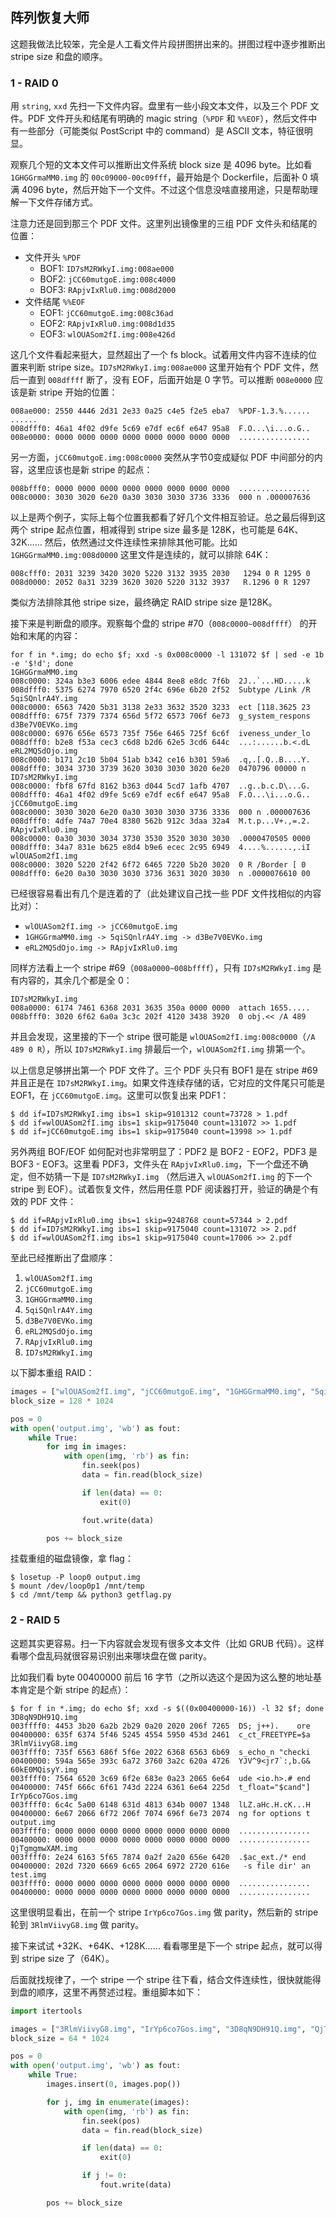 ## 阵列恢复大师

这题我做法比较笨，完全是人工看文件片段拼图拼出来的。拼图过程中逐步推断出 stripe size 和盘的顺序。

### 1 - RAID 0

用 `string`, `xxd` 先扫一下文件内容。盘里有一些小段文本文件，以及三个 PDF 文件。PDF 文件开头和结尾有明确的 magic string（`%PDF` 和 `%%EOF`），然后文件中有一些部分（可能类似 PostScript 中的 command）是 ASCII 文本，特征很明显。

观察几个短的文本文件可以推断出文件系统 block size 是 4096 byte。比如看 `1GHGGrmaMM0.img` 的 `00c09000-00c09fff`，最开始是个 Dockerfile，后面补 0 填满 4096 byte，然后开始下一个文件。不过这个信息没啥直接用途，只是帮助理解一下文件存储方式。

注意力还是回到那三个 PDF 文件。这里列出镜像里的三组 PDF 文件头和结尾的位置：

- 文件开头 `%PDF`
  - BOF1: `ID7sM2RWkyI.img:008ae000`
  - BOF2: `jCC60mutgoE.img:008c4000`
  - BOF3: `RApjvIxRlu0.img:008d2000`
- 文件结尾 `%%EOF`
  - EOF1: `jCC60mutgoE.img:008c36ad`
  - EOF2: `RApjvIxRlu0.img:008d1d35`
  - EOF3: `wlOUASom2fI.img:008e426d`

这几个文件看起来挺大，显然超出了一个 fs block。试着用文件内容不连续的位置来判断 stripe size。`ID7sM2RWkyI.img:008ae000` 这里开始有个 PDF 文件，然后一直到 `008dffff` 断了，没有 EOF，后面开始是 0 字节。可以推断 `008e0000` 应该是新 stripe 开始的位置：

```
008ae000: 2550 4446 2d31 2e33 0a25 c4e5 f2e5 eba7  %PDF-1.3.%......
......
008dfff0: 46a1 4f02 d9fe 5c69 e7df ec6f e647 95a8  F.O...\i...o.G..
008e0000: 0000 0000 0000 0000 0000 0000 0000 0000  ................
```

另一方面，`jCC60mutgoE.img:008c0000` 突然从字节0变成疑似 PDF 中间部分的内容，这里应该也是新 stripe 的起点：

```
008bfff0: 0000 0000 0000 0000 0000 0000 0000 0000  ................
008c0000: 3030 3020 6e20 0a30 3030 3030 3736 3336  000 n .000007636
```

以上是两个例子，实际上每个位置我都看了好几个文件相互验证。总之最后得到这两个 stripe 起点位置，相减得到 stripe size 最多是 128K，也可能是 64K、32K…… 然后，依然通过文件连续性来排除其他可能。比如 `1GHGGrmaMM0.img:008d0000` 这里文件是连续的，就可以排除 64K：

```
008cfff0: 2031 3239 3420 3020 5220 3132 3935 2030   1294 0 R 1295 0
008d0000: 2052 0a31 3239 3620 3020 5220 3132 3937   R.1296 0 R 1297
```

类似方法排除其他 stripe size，最终确定 RAID stripe size 是128K。

接下来是判断盘的顺序。观察每个盘的 stripe #70（`008c0000~008dffff`） 的开始和末尾的内容：

```
for f in *.img; do echo $f; xxd -s 0x008c0000 -l 131072 $f | sed -e 1b -e '$!d'; done
1GHGGrmaMM0.img
008c0000: 324a b3e3 6006 edee 4844 8ee8 e8dc 7f6b  2J..`...HD.....k
008dfff0: 5375 6274 7970 6520 2f4c 696e 6b20 2f52  Subtype /Link /R
5qiSQnlrA4Y.img
008c0000: 6563 7420 5b31 3138 2e33 3632 3520 3233  ect [118.3625 23
008dfff0: 675f 7379 7374 656d 5f72 6573 706f 6e73  g_system_respons
d3Be7V0EVKo.img
008c0000: 6976 656e 6573 735f 756e 6465 725f 6c6f  iveness_under_lo
008dfff0: b2e8 f53a cec3 c6d8 b2d6 62e5 3cd6 644c  ...:......b.<.dL
eRL2MQSdOjo.img
008c0000: b171 2c10 5b04 51ab b342 ce16 b301 59a6  .q,.[.Q..B....Y.
008dfff0: 3034 3730 3739 3620 3030 3030 3020 6e20  0470796 00000 n 
ID7sM2RWkyI.img
008c0000: fbf8 67fd 8162 b363 d044 5cd7 1afb 4707  ..g..b.c.D\...G.
008dfff0: 46a1 4f02 d9fe 5c69 e7df ec6f e647 95a8  F.O...\i...o.G..
jCC60mutgoE.img
008c0000: 3030 3020 6e20 0a30 3030 3030 3736 3336  000 n .000007636
008dfff0: 4dfe 74a7 70e4 8380 562b 912c 3daa 32a4  M.t.p...V+.,=.2.
RApjvIxRlu0.img
008c0000: 0a30 3030 3034 3730 3530 3520 3030 3030  .0000470505 0000
008dfff0: 34a7 831e b625 e8d4 b9e6 ecec 2c95 6949  4....%......,.iI
wlOUASom2fI.img
008c0000: 3020 5220 2f42 6f72 6465 7220 5b20 3020  0 R /Border [ 0 
008dfff0: 6e20 0a30 3030 3030 3736 3631 3020 3030  n .0000076610 00
```

已经很容易看出有几个是连着的了（此处建议自己找一些 PDF 文件找相似的内容比对）：

- `wlOUASom2fI.img -> jCC60mutgoE.img` 
- `1GHGGrmaMM0.img -> 5qiSQnlrA4Y.img -> d3Be7V0EVKo.img`
- `eRL2MQSdOjo.img -> RApjvIxRlu0.img`

同样方法看上一个 stripe #69（`008a0000~008bffff`），只有 `ID7sM2RWkyI.img` 是有内容的，其余几个都是全 0：

```
ID7sM2RWkyI.img
008a0000: 6174 7461 6368 2031 3635 350a 0000 0000  attach 1655.....
008bfff0: 3020 6f62 6a0a 3c3c 202f 4120 3438 3920  0 obj.<< /A 489 
```

并且会发现，这里接的下一个 stripe 很可能是 `wlOUASom2fI.img:008c0000`（`/A 489 0 R`），所以 `ID7sM2RWkyI.img` 排最后一个，`wlOUASom2fI.img` 排第一个。

以上信息足够拼出第一个 PDF 文件了。三个 PDF 头只有 BOF1 是在 stripe #69 并且正是在 `ID7sM2RWkyI.img`。如果文件连续存储的话，它对应的文件尾只可能是 EOF1，在 `jCC60mutgoE.img`。这里可以恢复出来 PDF1：

```
$ dd if=ID7sM2RWkyI.img ibs=1 skip=9101312 count=73728 > 1.pdf
$ dd if=wlOUASom2fI.img ibs=1 skip=9175040 count=131072 >> 1.pdf
$ dd if=jCC60mutgoE.img ibs=1 skip=9175040 count=13998 >> 1.pdf
```

另外两组 BOF/EOF 如何配对也非常明显了：PDF2 是 BOF2 - EOF2，PDF3 是 BOF3 - EOF3。这里看 PDF3，文件头在 `RApjvIxRlu0.img`，下一个盘还不确定，但不妨猜一下是  `ID7sM2RWkyI.img` （然后进入 `wlOUASom2fI.img` 的下一个 stripe 到 EOF）。试着恢复文件，然后用任意 PDF 阅读器打开，验证的确是个有效的 PDF 文件：

```
$ dd if=RApjvIxRlu0.img ibs=1 skip=9248768 count=57344 > 2.pdf
$ dd if=ID7sM2RWkyI.img ibs=1 skip=9175040 count=131072 >> 2.pdf
$ dd if=wlOUASom2fI.img ibs=1 skip=9175040 count=17006 >> 2.pdf
```

至此已经推断出了盘顺序：

1. `wlOUASom2fI.img`
2. `jCC60mutgoE.img`
3. `1GHGGrmaMM0.img`
4. `5qiSQnlrA4Y.img`
5. `d3Be7V0EVKo.img`
6. `eRL2MQSdOjo.img`
7. `RApjvIxRlu0.img`
8. `ID7sM2RWkyI.img`

以下脚本重组 RAID：

```python
images = ["wlOUASom2fI.img", "jCC60mutgoE.img", "1GHGGrmaMM0.img", "5qiSQnlrA4Y.img", "d3Be7V0EVKo.img", "eRL2MQSdOjo.img", "RApjvIxRlu0.img", "ID7sM2RWkyI.img"]
block_size = 128 * 1024

pos = 0
with open('output.img', 'wb') as fout:
    while True:
        for img in images:
            with open(img, 'rb') as fin:
                fin.seek(pos)
                data = fin.read(block_size)

                if len(data) == 0:
                    exit(0)

                fout.write(data)

        pos += block_size
```

挂载重组的磁盘镜像，拿 flag：

```
$ losetup -P loop0 output.img
$ mount /dev/loop0p1 /mnt/temp
$ cd /mnt/temp && python3 getflag.py
```

### 2 - RAID 5

这题其实更容易。扫一下内容就会发现有很多文本文件（比如 GRUB 代码）。这样看哪个盘乱码就很容易识别出来哪块盘在做 parity。

比如我们看 byte 00400000 前后 16 字节（之所以选这个是因为这么整的地址基本肯定是个新 stripe 的起点）：

```
$ for f in *.img; do echo $f; xxd -s $((0x00400000-16)) -l 32 $f; done
3D8qN9DH91Q.img
003ffff0: 4453 3b20 6a2b 2b29 0a20 2020 206f 7265  DS; j++).    ore
00400000: 635f 6374 5f46 5245 4554 5950 453d 2461  c_ct_FREETYPE=$a
3RlmViivyG8.img
003ffff0: 735f 6563 686f 5f6e 2022 6368 6563 6b69  s_echo_n "checki
00400000: 594a 565e 393c 6a72 3760 3a2c 620a 4726  YJV^9<jr7`:,b.G&
60kE0MQisyY.img
003ffff0: 7564 6520 3c69 6f2e 683e 0a23 2065 6e64  ude <io.h>.# end
00400000: 745f 666c 6f61 743d 2224 6361 6e64 225d  t_float="$cand"]
IrYp6co7Gos.img
003ffff0: 6c4c 5a00 6148 631d 4813 634b 0007 1348  lLZ.aHc.H.cK...H
00400000: 6e67 2066 6f72 206f 7074 696f 6e73 2074  ng for options t
output.img
003ffff0: 0000 0000 0000 0000 0000 0000 0000 0000  ................
00400000: 0000 0000 0000 0000 0000 0000 0000 0000  ................
QjTgmgmwXAM.img
003ffff0: 2e24 6163 5f65 7874 0a2f 2a20 656e 6420  .$ac_ext./* end 
00400000: 202d 7320 6669 6c65 2064 6972 2720 616e   -s file dir' an
test.img
003ffff0: 0000 0000 0000 0000 0000 0000 0000 0000  ................
00400000: 0000 0000 0000 0000 0000 0000 0000 0000  ................
```

这里很明显看出，在前一个 stripe `IrYp6co7Gos.img` 做 parity，然后新的 stripe 轮到 `3RlmViivyG8.img` 做 parity。

接下来试试 +32K、+64K、+128K…… 看看哪里是下一个 stripe 起点，就可以得到 stripe size 了（64K）。

后面就找规律了，一个 stripe 一个 stripe 往下看，结合文件连续性，很快就能得到盘的顺序，这里不再赘述过程。重组脚本如下：

```python
import itertools

images = ["3RlmViivyG8.img", "IrYp6co7Gos.img", "3D8qN9DH91Q.img", "QjTgmgmwXAM.img", "60kE0MQisyY.img"]
block_size = 64 * 1024

pos = 0
with open('output.img', 'wb') as fout:
    while True:
        images.insert(0, images.pop())

        for j, img in enumerate(images):
            with open(img, 'rb') as fin:
                fin.seek(pos)
                data = fin.read(block_size)

                if len(data) == 0:
                    exit(0)

                if j != 0:
                    fout.write(data)

        pos += block_size
```
